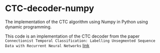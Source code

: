 # CTC-decoder-numpy

The implementation of the CTC algorithm using Numpy in Python using dynamic programming.

This code is an implementation of the CTC decoder from the paper `Connectionist Temporal Classification: Labelling Unsegmented
Sequence Data with Recurrent Neural Networks` [link](https://www.cs.toronto.edu/~graves/icml_2006.pdf)
